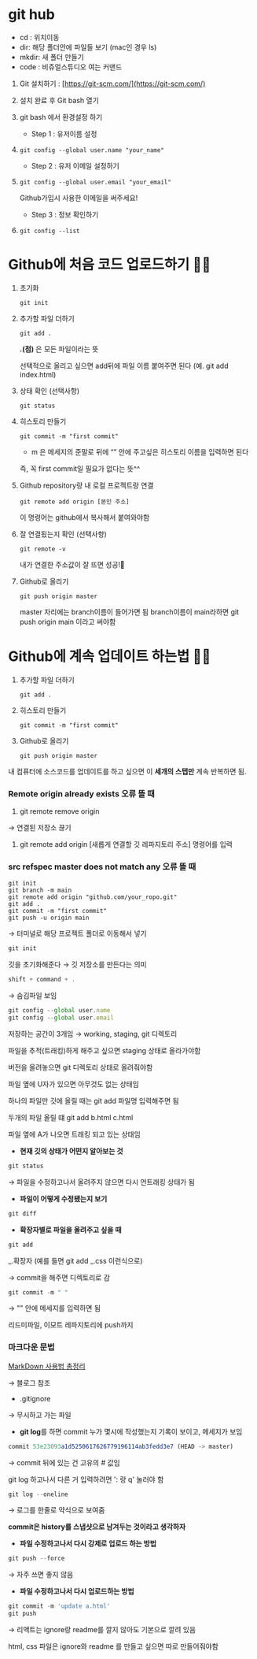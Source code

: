 # git hub

- cd : 위치이동
- dir: 해당 폴더안에 파일들 보기 (mac인 경우 ls)
- mkdir: 새 폴더 만들기
- code : 비쥬얼스튜디오 여는 커맨드

1. Git 설치하기 : [https://git-scm.com/](https://git-scm.com/)
2. 설치 완료 후 Git bash 열기
3. git bash 에서 환경설정 하기
   - Step 1 : 유저이름 설정
4. `git config --global user.name "your_name"`
   - Step 2 : 유저 이메일 설정하기
5. `git config --global user.email "your_email"`

   Github가입시 사용한 이메일을 써주세요!

   - Step 3 : 정보 확인하기

6. `git config --list`

#

# **Github에 처음 코드 업로드하기** 🏋️‍♂️

1. 초기화

   ```
   git init

   ```

2. 추가할 파일 더하기

   ```
   git add .

   ```

   **_._(점)** 은 모든 파일이라는 뜻

   선택적으로 올리고 싶으면 add뒤에 파일 이름 붙여주면 된다 (예. git add index.html)

3. 상태 확인 (선택사항)

   ```
   git status

   ```

4. 히스토리 만들기

   ```
   git commit -m "first commit"

   ```

   - m 은 메세지의 준말로 뒤에 “” 안에 주고싶은 히스토리 이름을 입력하면 된다

   즉, 꼭 first commit일 필요가 없다는 뜻^^

5. Github repository랑 내 로컬 프로젝트랑 연결

   ```
   git remote add origin [본인 주소]

   ```

   이 명령어는 github에서 복사해서 붙여와야함

6. 잘 연결됬는지 확인 (선택사항)

   ```
   git remote -v

   ```

   내가 연결한 주소값이 잘 뜨면 성공!🎇

7. Github로 올리기

   ```
   git push origin master

   ```

   master 자리에는 branch이름이 들어가면 됨 branch이름이 main라하면 git push origin main 이라고 써야함

# **Github에 계속 업데이트 하는법** 🤹‍♂️

1. 추가할 파일 더하기

   ```
   git add .

   ```

2. 히스토리 만들기

   ```
   git commit -m "first commit"

   ```

3. Github로 올리기

   ```
   git push origin master

   ```

내 컴퓨터에 소스코드를 업데이트를 하고 싶으면 이 **세개의 스텝만** 계속 반복하면 됨.

### Remote origin already exists 오류 뜰 때

1. git remote remove origin

→ 연결된 저장소 끊기

1. git remote add origin [새롭게 연결할 깃 레파지토리 주소] 명령어를 입력

### **src refspec master does not match any 오류 뜰 때**

```
git init
git branch -m main
git remote add origin "github.com/your_ropo.git"
git add .
git commit -m "first commit"
git push -u origin main
```

→ 터미널로 해당 프로젝트 폴더로 이동해서 넣기

```jsx
git init
```

깃을 초기화해준다 → 깃 저장소를 만든다는 의미

```jsx
shift + command + .
```

→ 숨김파일 보임

```jsx
git config --global user.name
git config --global user.email
```

저장하는 공간이 3개임 → working, staging, git 디렉토리

파일을 추적(트래킹)하게 해주고 싶으면 staging 상태로 올라가야함

버전을 올려놓으면 git 디렉토리 상태로 올려줘야함

파일 옆에 U자가 있으면 아무것도 없는 상태임

하나의 파일만 깃에 올릴 때는 git add 파일명 입력해주면 됨

두개의 파일 올릴 떄 git add b.html c.html

파일 옆에 A가 나오면 트래킹 되고 있는 상태임

- **현재 깃의 상태가 어떤지 알아보는 것**

```jsx
git status
```

→ 파일을 수정하고나서 올려주지 않으면 다시 언트래킹 상태가 됨

- **파일이 어떻게 수정됐는지 보기**

```jsx
git diff
```

- **확장자별로 파일을 올려주고 싶을 때**

```jsx
git add
```

_.확장자 (예를 들면 git add _.css 이런식으로)

→ commit을 해주면 디렉토리로 감

```jsx
git commit -m " "
```

→ "" 안에 메세지를 입력하면 됨

리드미파일, 이모트 레파지토리에 push까지

### **마크다운 문법**

[MarkDown 사용법 총정리](https://heropy.blog/2017/09/30/markdown/)

→ 블로그 참조

- .gitignore

→ 무시하고 가는 파일

- **git log**를 하면 commit 누가 몇시에 작성했는지 기록이 보이고, 메세지가 보임

```jsx
commit 53e23093a1d5250617626779196114ab3fedd3e7 (HEAD -> master)
```

→ commit 뒤에 있는 건 고유의 # 값임

git log 하고나서 다른 거 입력하려면 ': 랑 q' 눌러야 함

```jsx
git log --oneline
```

→ 로그를 한줄로 약식으로 보여줌

**commit은 history를 스냅샷으로 남겨두는 것이라고 생각하자**

- **파일 수정하고나서 다시 강제로 업로드 하는 방법**

```jsx
git push --force
```

→ 자주 쓰면 좋지 않음

- **파일 수정하고나서 다시 업로드하는 방법**

```jsx
git commit -m 'update a.html'
git push
```

→ 리액트는 ignore랑 readme를 깔지 않아도 기본으로 깔려 있음

html, css 파일은 ignore와 readme 를 만들고 싶으면 따로 만들어줘야함
